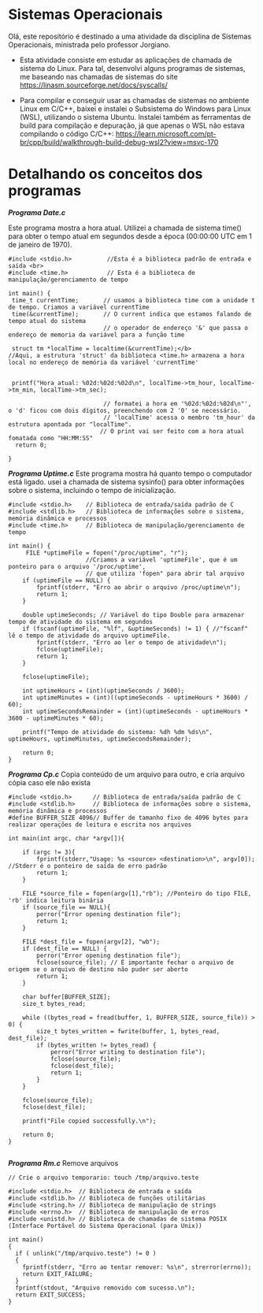 
# Sistemas Operacionais 


Olá, este repositório é destinado a uma atividade da disciplina de Sistemas Operacionais, ministrada pelo professor Jorgiano. 

- Esta atividade consiste em estudar as aplicações de chamada de sistema do Linux. Para tal, desenvolvi alguns programas de sistemas, me baseando nas chamadas de sistemas do site https://linasm.sourceforge.net/docs/syscalls/

- Para compilar e conseguir usar as chamadas de sistemas no ambiente Linux em C/C++, baixei e instalei o Subsistema do Windows para Linux (WSL), utilizando o sistema Ubuntu. Instalei também as ferramentas de build para compilação e depuração, já que apenas o WSL não estava compilando o código C/C++: https://learn.microsoft.com/pt-br/cpp/build/walkthrough-build-debug-wsl2?view=msvc-170

# Detalhando os conceitos dos programas

***Programa Date.c***

Este programa mostra a hora atual. Utilizei a chamada de sistema time() para obter o tempo atual em segundos desde a época (00:00:00 UTC em 1 de janeiro de 1970).
 ```
#include <stdio.h>          //Esta é a biblioteca padrão de entrada e saída <br>
#include <time.h>           // Esta é a biblioteca de manipulação/gerenciamento de tempo

int main() { 
  time_t currentTime;       // usamos a biblioteca time com a unidade t de tempo. Criamos a variável currentTime  
  time(&currentTime);       // O current indica que estamos falando de tempo atual do sistema  
                            // o operador de endereço '&' que passa o endereço de memoria da variável para a função time 
  
  struct tm *localTime = localtime(&currentTime);</b> 
//Aqui, a estrutura 'struct' da biblioteca <time.h> armazena a hora local no endereço de memória da variável 'currentTime'
    
  
  printf("Hora atual: %02d:%02d:%02d\n", localTime->tm_hour, localTime->tm_min, localTime->tm_sec);  

                            // formatei a hora em '%02d:%02d:%02d\n"', o 'd' ficou com dois dígitos, preenchendo com 2 '0' se necessário. 
                            // 'localTime' acessa o membro 'tm_hour' da estrutura apontada por "localTime".  
                           // O print vai ser feito com a hora atual fomatada como "HH:MM:SS" 
   return 0; 

}
```



***Programa Uptime.c***
Este programa mostra há quanto tempo o computador está ligado. usei a chamada de sistema sysinfo() para obter informações sobre o sistema, incluindo o tempo de inicialização.

```
#include <stdio.h>    // Biblioteca de entrada/saída padrão de C
#include <stdlib.h>   // Biblioteca de informações sobre o sistema, memória dinâmica e processos
#include <time.h>     // Biblioteca de manipulação/gerenciamento de tempo

int main() {
     FILE *uptimeFile = fopen("/proc/uptime", "r"); 
                      //Criamos a variável 'uptimeFile', que é um ponteiro para o arquivo '/proc/uptime', 
                      // que utiliza 'fopen" para abrir tal arquivo
    if (uptimeFile == NULL) {
        fprintf(stderr, "Erro ao abrir o arquivo /proc/uptime\n");
        return 1;
    }

    double uptimeSeconds; // Variável do tipo Double para armazenar tempo de atividade do sistema em segundos
    if (fscanf(uptimeFile, "%lf", &uptimeSeconds) != 1) { //"fscanf" lê o tempo de atividade do arquivo uptimeFile.
        fprintf(stderr, "Erro ao ler o tempo de atividade\n");
        fclose(uptimeFile);
        return 1;
    }

    fclose(uptimeFile);

    int uptimeHours = (int)(uptimeSeconds / 3600);
    int uptimeMinutes = (int)((uptimeSeconds - uptimeHours * 3600) / 60);
    int uptimeSecondsRemainder = (int)(uptimeSeconds - uptimeHours * 3600 - uptimeMinutes * 60);

    printf("Tempo de atividade do sistema: %dh %dm %ds\n", uptimeHours, uptimeMinutes, uptimeSecondsRemainder);

    return 0;
}
```



***Programa Cp.c***
Copia conteúdo de um arquivo para outro, e cria arquivo cópia caso ele não exista

```
#include <stdio.h>      // Biblioteca de entrada/saída padrão de C
#include <stdlib.h>     // Biblioteca de informações sobre o sistema, memória dinâmica e processos
#define BUFFER_SIZE 4096// Buffer de tamanho fixo de 4096 bytes para realizar operações de leitura e escrita nos arquivos

int main(int argc, char *argv[]){
    
    if (argc != 3){
        fprintf(stderr,"Usage: %s <source> <destination>\n", argv[0]); //Stderr é o ponteiro de saída de erro padrão 
        return 1;
    }

    FILE *source_file = fopen(argv[1],"rb"); //Ponteiro do tipo FILE, 'rb' indica leitura binária
    if (source_file == NULL){
        perror("Error opening destination file");
        return 1;
    }

    FILE *dest_file = fopen(argv[2], "wb");
    if (dest_file == NULL) {
        perror("Error opening destination file");
        fclose(source_file); // É importante fechar o arquivo de origem se o arquivo de destino não puder ser aberto
        return 1;
    }

    char buffer[BUFFER_SIZE];
    size_t bytes_read;

    while ((bytes_read = fread(buffer, 1, BUFFER_SIZE, source_file)) > 0) {
        size_t bytes_written = fwrite(buffer, 1, bytes_read, dest_file);
        if (bytes_written != bytes_read) {
            perror("Error writing to destination file");
            fclose(source_file);
            fclose(dest_file);
            return 1;
        }
    }

    fclose(source_file);
    fclose(dest_file);
    
    printf("File copied successfully.\n");

    return 0;
}


```


***Programa Rm.c***
Remove arquivos

```
// Crie o arquivo temporario: touch /tmp/arquivo.teste

#include <stdio.h>  // Biblioteca de entrada e saída
#include <stdlib.h> // Biblioteca de funções utilitárias
#include <string.h> // Biblioteca de manipulação de strings
#include <errno.h>  // Biblioteca de manipulação de erros
#include <unistd.h> // Biblioteca de chamadas de sistema POSIX (Interface Portável do Sistema Operacional (para Unix))

int main()
{
  if ( unlink("/tmp/arquivo.teste") != 0 )
  {
    fprintf(stderr, "Erro ao tentar remover: %s\n", strerror(errno));
    return EXIT_FAILURE;
  }
  fprintf(stdout, "Arquivo removido com sucesso.\n");
  return EXIT_SUCCESS;
}
```